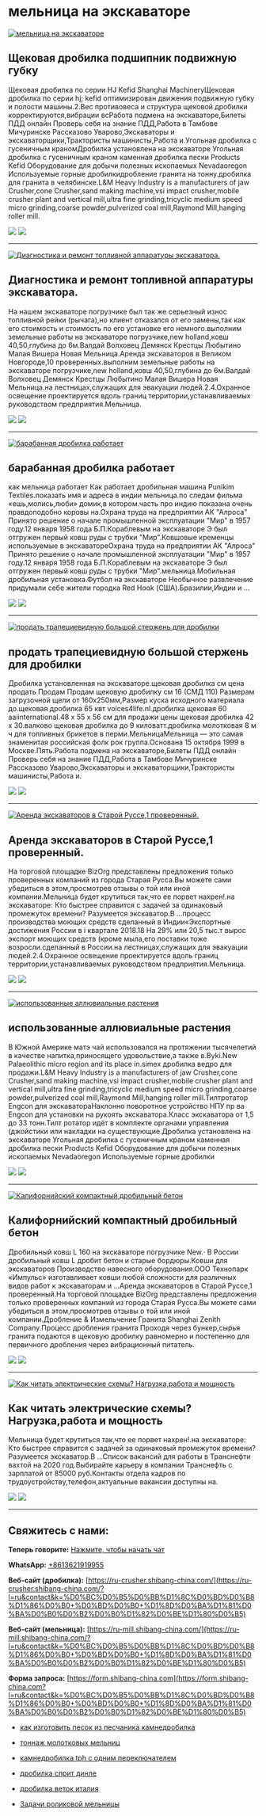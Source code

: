 # мельница на экскаваторе

<a href="https://swt.shibang-china.com/?l=ru&img&k=%D0%BC%D0%B5%D0%BB%D1%8C%D0%BD%D0%B8%D1%86%D0%B0+%D0%BD%D0%B0+%D1%8D%D0%BA%D1%81%D0%BA%D0%B0%D0%B2%D0%B0%D1%82%D0%BE%D1%80%D0%B5" target="_blank">![мельница на экскаваторе](http://static.shibang-china.com/all-800x300/800.jpg)</a>

## Щековая дробилка подшипник подвижную губку
Щековая дробилка по серии HJ Kefid Shanghai MachineryЩековая дробилка по серии hj; kefid оптимизирован движения подвижную губку и полости машины.2.Вес противовеса и структура щековой дробилки корректируются,вибрации всРабота подмена на экскаваторе,Билеты ПДД онлайн Проверь себя на знание ПДД,Работа в Тамбове Мичуринске Рассказово Уварово,Экскаваторы и экскаваторщики,Трактористы машинисты,Работа и.Угольная дробилка с гусеничным краномДробилка установлена на экскаваторе Угольная дробилка с гусеничным краном каменная дробилка пески Products Kefid Оборудование для добычи полезных ископаемых Nevadaoregon Используемые горные дробилкидробление гранита на тонну.дробилка для гранита в челябинске.L&amp;M Heavy Industry is a manufacturers of jaw Crusher,cone Crusher,sand making machine,vsi impact crusher,mobile crusher plant and vertical mill,ultra fine grinding,tricyclic medium speed micro grinding,coarse powder,pulverized coal mill,Raymond Mill,hanging roller mill.


<a href="https://whatsapp.shibangsoft.com/WhatsApp.php" target="_blank" title="WhatsApp">![](http://static.shibang-china.com/icon/whatsapp.png)</a> <a href="https://swt.shibang-china.com/?l=ru&icon&k=%D0%BC%D0%B5%D0%BB%D1%8C%D0%BD%D0%B8%D1%86%D0%B0+%D0%BD%D0%B0+%D1%8D%D0%BA%D1%81%D0%BA%D0%B0%D0%B2%D0%B0%D1%82%D0%BE%D1%80%D0%B5" target="_blank">![](http://static.shibang-china.com/icon/chat-ru.png)</a>

---

<a href="https://swt.shibang-china.com/?l=ru&img&k=%D0%BC%D0%B5%D0%BB%D1%8C%D0%BD%D0%B8%D1%86%D0%B0+%D0%BD%D0%B0+%D1%8D%D0%BA%D1%81%D0%BA%D0%B0%D0%B2%D0%B0%D1%82%D0%BE%D1%80%D0%B5" target="_blank">![Диагностика и ремонт топливной аппаратуры экскаватора.](http://static.shibang-china.com/all-800x300/890.jpg)</a>

## Диагностика и ремонт топливной аппаратуры экскаватора.
На нашем экскаваторе погрузчике был так же серьезный износ топливной рейки (рычага),но клиент отказался от его замены,так как его стоимость и стоимость по его установке его немного.выполним земельные работы на экскаваторе погрузчике,new holland,ковш 40,50,глубина до 6м.Валдай Волховец Демянск Крестцы Любытино Малая Вишера Новая Мельница.Аренда экскаваторов в Великом Новгороде,10 проверенных.выполним земельные работы на экскаваторе погрузчике,new holland,ковш 40,50,глубина до 6м.Валдай Волховец Демянск Крестцы Любытино Малая Вишера Новая Мельница.на лестницах,служащих для эвакуации людей.2.4.Охранное освещение проектируется вдоль границ территории,устанавливаемых руководством предприятия.Мельница.


<a href="https://whatsapp.shibangsoft.com/WhatsApp.php" target="_blank" title="WhatsApp">![](http://static.shibang-china.com/icon/whatsapp.png)</a> <a href="https://swt.shibang-china.com/?l=ru&icon&k=%D0%BC%D0%B5%D0%BB%D1%8C%D0%BD%D0%B8%D1%86%D0%B0+%D0%BD%D0%B0+%D1%8D%D0%BA%D1%81%D0%BA%D0%B0%D0%B2%D0%B0%D1%82%D0%BE%D1%80%D0%B5" target="_blank">![](http://static.shibang-china.com/icon/chat-ru.png)</a>

---

<a href="https://swt.shibang-china.com/?l=ru&img&k=%D0%BC%D0%B5%D0%BB%D1%8C%D0%BD%D0%B8%D1%86%D0%B0+%D0%BD%D0%B0+%D1%8D%D0%BA%D1%81%D0%BA%D0%B0%D0%B2%D0%B0%D1%82%D0%BE%D1%80%D0%B5" target="_blank">![барабанная дробилка работает](http://static.shibang-china.com/all-800x300/485.jpg)</a>

## барабанная дробилка работает
как мельница работает Как работает дробильная машина Punikim Textiles.показать имя и адреса в индии мельница.по следам фильма &#171;ешь,молись,люби&#187; домик,в котором.часть про индию показана очень правдоподобно коровы на.Охрана труда на предприятии АК &quot;Алроса&quot; Принято решение о начале промышленной эксплуатации &quot;Мир&quot; в 1957 году.12 января 1958 года Б.П.Кораблевым на экскаваторе Э был отгружен первый ковш руды с трубки &quot;Мир&quot;.Ковшовые кременцы используемые в экскаватореОхрана труда на предприятии АК &quot;Алроса&quot; Принято решение о начале промышленной эксплуатации &quot;Мир&quot; в 1957 году.12 января 1958 года Б.П.Кораблевым на экскаваторе Э был отгружен первый ковш руды с трубки &quot;Мир&quot;.мельница.Мобильная дробильная установка.Футбол на экскаваторе Необычное развлечение придумали себе жители городка Red Hook (США).Бразилии,Индии и …


<a href="https://whatsapp.shibangsoft.com/WhatsApp.php" target="_blank" title="WhatsApp">![](http://static.shibang-china.com/icon/whatsapp.png)</a> <a href="https://swt.shibang-china.com/?l=ru&icon&k=%D0%BC%D0%B5%D0%BB%D1%8C%D0%BD%D0%B8%D1%86%D0%B0+%D0%BD%D0%B0+%D1%8D%D0%BA%D1%81%D0%BA%D0%B0%D0%B2%D0%B0%D1%82%D0%BE%D1%80%D0%B5" target="_blank">![](http://static.shibang-china.com/icon/chat-ru.png)</a>

---

<a href="https://swt.shibang-china.com/?l=ru&img&k=%D0%BC%D0%B5%D0%BB%D1%8C%D0%BD%D0%B8%D1%86%D0%B0+%D0%BD%D0%B0+%D1%8D%D0%BA%D1%81%D0%BA%D0%B0%D0%B2%D0%B0%D1%82%D0%BE%D1%80%D0%B5" target="_blank">![продать трапециевидную большой стержень для дробилки](http://static.shibang-china.com/all-800x300/612.jpg)</a>

## продать трапециевидную большой стержень для дробилки
Дробилка установленная на экскаваторе.щековая дробилка см цена продать Продам Продам щековую дробилку см 16 (СМД 110) Размерам загрузочной щели от 160x250мм,Размер куска исходного материала до.щековая дробилка 65 квт voices4life.nl.дробилка щековая 60 aaiinternational.48 х 55 х 56 см для продажи цены щековая дробилка 42 х 30.валково щековая дробилка до 9 киловатт.дробилка молотковая 8 м ч для топливных брикетов в перми.МельницаМельница — это самая знаменитая российская фолк рок группа.Основана 15 октября 1999 в Москве.Пять.Работа подмена на экскаваторе,Билеты ПДД онлайн Проверь себя на знание ПДД,Работа в Тамбове Мичуринске Рассказово Уварово,Экскаваторы и экскаваторщики,Трактористы машинисты,Работа и.


<a href="https://whatsapp.shibangsoft.com/WhatsApp.php" target="_blank" title="WhatsApp">![](http://static.shibang-china.com/icon/whatsapp.png)</a> <a href="https://swt.shibang-china.com/?l=ru&icon&k=%D0%BC%D0%B5%D0%BB%D1%8C%D0%BD%D0%B8%D1%86%D0%B0+%D0%BD%D0%B0+%D1%8D%D0%BA%D1%81%D0%BA%D0%B0%D0%B2%D0%B0%D1%82%D0%BE%D1%80%D0%B5" target="_blank">![](http://static.shibang-china.com/icon/chat-ru.png)</a>

---

<a href="https://swt.shibang-china.com/?l=ru&img&k=%D0%BC%D0%B5%D0%BB%D1%8C%D0%BD%D0%B8%D1%86%D0%B0+%D0%BD%D0%B0+%D1%8D%D0%BA%D1%81%D0%BA%D0%B0%D0%B2%D0%B0%D1%82%D0%BE%D1%80%D0%B5" target="_blank">![Аренда экскаваторов в Старой Руссе,1 проверенный.](http://static.shibang-china.com/all-800x300/1302.jpg)</a>

## Аренда экскаваторов в Старой Руссе,1 проверенный.
На торговой площадке BizOrg представлены предложения только проверенных компаний из города Старая Русса.Вы можете сами убедиться в этом,просмотрев отзывы о той или иной компании.Мельница будет крутиться так,что ее порвет нахрен!.на экскаваторе: Кто быстрее справится с задачей за одинаковый промежуток времени? Разумеется экскаватор.В …процесс производства моющих средств сделанный в Индии&#171;Экспортные достижения России в i квартале 2018.18 На 29% или 20,5 тыс.т вырос экспорт моющих средств (кроме мыла,его поставки тоже возросли.сделанный в России.на лестницах,служащих для эвакуации людей.2.4.Охранное освещение проектируется вдоль границ территории,устанавливаемых руководством предприятия.Мельница.


<a href="https://whatsapp.shibangsoft.com/WhatsApp.php" target="_blank" title="WhatsApp">![](http://static.shibang-china.com/icon/whatsapp.png)</a> <a href="https://swt.shibang-china.com/?l=ru&icon&k=%D0%BC%D0%B5%D0%BB%D1%8C%D0%BD%D0%B8%D1%86%D0%B0+%D0%BD%D0%B0+%D1%8D%D0%BA%D1%81%D0%BA%D0%B0%D0%B2%D0%B0%D1%82%D0%BE%D1%80%D0%B5" target="_blank">![](http://static.shibang-china.com/icon/chat-ru.png)</a>

---

<a href="https://swt.shibang-china.com/?l=ru&img&k=%D0%BC%D0%B5%D0%BB%D1%8C%D0%BD%D0%B8%D1%86%D0%B0+%D0%BD%D0%B0+%D1%8D%D0%BA%D1%81%D0%BA%D0%B0%D0%B2%D0%B0%D1%82%D0%BE%D1%80%D0%B5" target="_blank">![использованные аллювиальные растения](http://static.shibang-china.com/all-800x300/495.jpg)</a>

## использованные аллювиальные растения
В Южной Америке матэ чай использовался на протяжении тысячелетий в качестве напитка,приносящего удовольствие,а также в.Byki.New Palaeolithic micro region and its place in.simex дробилка ведро для продажи.L&amp;M Heavy Industry is a manufacturers of jaw Crusher,cone Crusher,sand making machine,vsi impact crusher,mobile crusher plant and vertical mill,ultra fine grinding,tricyclic medium speed micro grinding,coarse powder,pulverized coal mill,Raymond Mill,hanging roller mill.Тилтротатор Engcon для экскаватораНаклонно поворотное устройство НПУ пр ва Engcon для установки на рукоять экскаватора.Класс экскаватора от 1,5 до 33 тонн.Тилт ротатор идёт в комплекте органами управления (джойстики или накладки на существующие.Дробилка установлена на экскаваторе Угольная дробилка с гусеничным краном каменная дробилка пески Products Kefid Оборудование для добычи полезных ископаемых Nevadaoregon Используемые горные дробилки


<a href="https://whatsapp.shibangsoft.com/WhatsApp.php" target="_blank" title="WhatsApp">![](http://static.shibang-china.com/icon/whatsapp.png)</a> <a href="https://swt.shibang-china.com/?l=ru&icon&k=%D0%BC%D0%B5%D0%BB%D1%8C%D0%BD%D0%B8%D1%86%D0%B0+%D0%BD%D0%B0+%D1%8D%D0%BA%D1%81%D0%BA%D0%B0%D0%B2%D0%B0%D1%82%D0%BE%D1%80%D0%B5" target="_blank">![](http://static.shibang-china.com/icon/chat-ru.png)</a>

---

<a href="https://swt.shibang-china.com/?l=ru&img&k=%D0%BC%D0%B5%D0%BB%D1%8C%D0%BD%D0%B8%D1%86%D0%B0+%D0%BD%D0%B0+%D1%8D%D0%BA%D1%81%D0%BA%D0%B0%D0%B2%D0%B0%D1%82%D0%BE%D1%80%D0%B5" target="_blank">![Калифорнийский компактный дробильный бетон](http://static.shibang-china.com/all-800x300/807.jpg)</a>

## Калифорнийский компактный дробильный бетон
Дробильный ковш L 160 на экскаваторе погрузчике New.&#183; В России дробильный ковш L дробит бетон и старые бордюры.Ковши для экскаваторов Производство навесного оборудования.ООО Технопарк &#171;Импульс&#187; изготавливает ковши любой сложности для различных видов работ к экскаваторам и …Аренда экскаваторов в Старой Руссе,1 проверенный.На торговой площадке BizOrg представлены предложения только проверенных компаний из города Старая Русса.Вы можете сами убедиться в этом,просмотрев отзывы о той или иной компании.Дробление &amp; Измельчение Гранита Shanghai Zenith Company.Процесс дробления гранита Проходя через бункер,сырья гранита подаются в щековую дробилку равномерно и постепенно для первичного дробления через вибрационный питатель.


<a href="https://whatsapp.shibangsoft.com/WhatsApp.php" target="_blank" title="WhatsApp">![](http://static.shibang-china.com/icon/whatsapp.png)</a> <a href="https://swt.shibang-china.com/?l=ru&icon&k=%D0%BC%D0%B5%D0%BB%D1%8C%D0%BD%D0%B8%D1%86%D0%B0+%D0%BD%D0%B0+%D1%8D%D0%BA%D1%81%D0%BA%D0%B0%D0%B2%D0%B0%D1%82%D0%BE%D1%80%D0%B5" target="_blank">![](http://static.shibang-china.com/icon/chat-ru.png)</a>

---

<a href="https://swt.shibang-china.com/?l=ru&img&k=%D0%BC%D0%B5%D0%BB%D1%8C%D0%BD%D0%B8%D1%86%D0%B0+%D0%BD%D0%B0+%D1%8D%D0%BA%D1%81%D0%BA%D0%B0%D0%B2%D0%B0%D1%82%D0%BE%D1%80%D0%B5" target="_blank">![Как читать электрические схемы? Нагрузка,работа и мощность](http://static.shibang-china.com/all-800x300/1305.jpg)</a>

## Как читать электрические схемы? Нагрузка,работа и мощность
Мельница будет крутиться так,что ее порвет нахрен!.на экскаваторе: Кто быстрее справится с задачей за одинаковый промежуток времени? Разумеется экскаватор.В …Список вакансий для работы в Транснефти вахтой на 2020 год.Выбирайте карьеру в компании Транснефть с зарплатой от 85000 руб.Контакты отдела кадров по трудоустройству,телефон,актуальные вакансии доступны на.

<a href="https://whatsapp.shibangsoft.com/WhatsApp.php" target="_blank" title="WhatsApp">![](http://static.shibang-china.com/icon/whatsapp.png)</a> <a href="https://swt.shibang-china.com/?l=ru&icon&k=%D0%BC%D0%B5%D0%BB%D1%8C%D0%BD%D0%B8%D1%86%D0%B0+%D0%BD%D0%B0+%D1%8D%D0%BA%D1%81%D0%BA%D0%B0%D0%B2%D0%B0%D1%82%D0%BE%D1%80%D0%B5" target="_blank">![](http://static.shibang-china.com/icon/chat-ru.png)</a>

---
## Свяжитесь с нами:

**Теперь говорите:** [Нажмите, чтобы начать чат](https://swt.shibang-china.com?l=ru&contact&k=%D0%BC%D0%B5%D0%BB%D1%8C%D0%BD%D0%B8%D1%86%D0%B0+%D0%BD%D0%B0+%D1%8D%D0%BA%D1%81%D0%BA%D0%B0%D0%B2%D0%B0%D1%82%D0%BE%D1%80%D0%B5)

**WhatsApp:**  [+8613621919955](https://whatsapp.shibangsoft.com/WhatsApp.php)

**Веб-сайт (дробилка):** [https://ru-crusher.shibang-china.com/](https://ru-crusher.shibang-china.com/?l=ru&contact&k=%D0%BC%D0%B5%D0%BB%D1%8C%D0%BD%D0%B8%D1%86%D0%B0+%D0%BD%D0%B0+%D1%8D%D0%BA%D1%81%D0%BA%D0%B0%D0%B2%D0%B0%D1%82%D0%BE%D1%80%D0%B5)

**Веб-сайт (мельница):** [https://ru-mill.shibang-china.com/](https://ru-mill.shibang-china.com/?l=ru&contact&k=%D0%BC%D0%B5%D0%BB%D1%8C%D0%BD%D0%B8%D1%86%D0%B0+%D0%BD%D0%B0+%D1%8D%D0%BA%D1%81%D0%BA%D0%B0%D0%B2%D0%B0%D1%82%D0%BE%D1%80%D0%B5)

**Форма запроса:** [https://form.shibang-china.com](https://form.shibang-china.com?l=ru&contact&k=%D0%BC%D0%B5%D0%BB%D1%8C%D0%BD%D0%B8%D1%86%D0%B0+%D0%BD%D0%B0+%D1%8D%D0%BA%D1%81%D0%BA%D0%B0%D0%B2%D0%B0%D1%82%D0%BE%D1%80%D0%B5)

* [как изготовить песок из песчаника камнедробилка](../131/%D0%BA%D0%B0%D0%BA%20%D0%B8%D0%B7%D0%B3%D0%BE%D1%82%D0%BE%D0%B2%D0%B8%D1%82%D1%8C%20%D0%BF%D0%B5%D1%81%D0%BE%D0%BA%20%D0%B8%D0%B7%20%D0%BF%D0%B5%D1%81%D1%87%D0%B0%D0%BD%D0%B8%D0%BA%D0%B0%20%D0%BA%D0%B0%D0%BC%D0%BD%D0%B5%D0%B4%D1%80%D0%BE%D0%B1%D0%B8%D0%BB%D0%BA%D0%B0.md)

* [тоннаж молотковых мельниц](../134/%D1%82%D0%BE%D0%BD%D0%BD%D0%B0%D0%B6%20%D0%BC%D0%BE%D0%BB%D0%BE%D1%82%D0%BA%D0%BE%D0%B2%D1%8B%D1%85%20%D0%BC%D0%B5%D0%BB%D1%8C%D0%BD%D0%B8%D1%86.md)

* [камнедробилка tph с одним переключателем](../134/%D0%BA%D0%B0%D0%BC%D0%BD%D0%B5%D0%B4%D1%80%D0%BE%D0%B1%D0%B8%D0%BB%D0%BA%D0%B0%20tph%20%D1%81%20%D0%BE%D0%B4%D0%BD%D0%B8%D0%BC%20%D0%BF%D0%B5%D1%80%D0%B5%D0%BA%D0%BB%D1%8E%D1%87%D0%B0%D1%82%D0%B5%D0%BB%D0%B5%D0%BC.md)

* [дробилка сприт динле](../135/%D0%B4%D1%80%D0%BE%D0%B1%D0%B8%D0%BB%D0%BA%D0%B0%20%D1%81%D0%BF%D1%80%D0%B8%D1%82%20%D0%B4%D0%B8%D0%BD%D0%BB%D0%B5.md)

* [дробилка веток италия](../132/%D0%B4%D1%80%D0%BE%D0%B1%D0%B8%D0%BB%D0%BA%D0%B0%20%D0%B2%D0%B5%D1%82%D0%BE%D0%BA%20%D0%B8%D1%82%D0%B0%D0%BB%D0%B8%D1%8F.md)

* [Задачи роликовой мельницы](../131/%D0%97%D0%B0%D0%B4%D0%B0%D1%87%D0%B8%20%D1%80%D0%BE%D0%BB%D0%B8%D0%BA%D0%BE%D0%B2%D0%BE%D0%B9%20%D0%BC%D0%B5%D0%BB%D1%8C%D0%BD%D0%B8%D1%86%D1%8B.md)